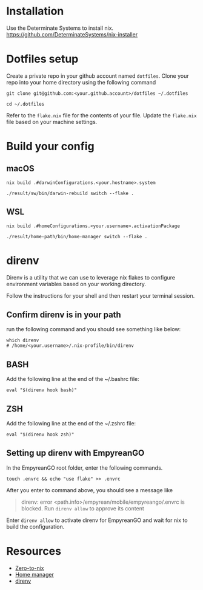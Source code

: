 # Installation

Use the Determinate Systems to install nix.
https://github.com/DeterminateSystems/nix-installer

# Dotfiles setup

Create a private repo in your github account named `dotfiles`.
Clone your repo into your home directory using the following command

```
git clone git@github.com:<your.github.account>/dotfiles ~/.dotfiles
```

```
cd ~/.dotfiles
```

Refer to the `flake.nix` file for the contents of your file. Update the `flake.nix` file based on your machine settings.

# Build your config

## macOS

```
nix build .#darwinConfigurations.<your.hostname>.system
```

```
./result/sw/bin/darwin-rebuild switch --flake .
```

## WSL

```
nix build .#homeConfigurations.<your.username>.activationPackage
```

```
./result/home-path/bin/home-manager switch --flake .
```

# direnv

Direnv is a utility that we can use to leverage nix flakes to configure environment variables based
on your working directory.

Follow the instructions for your shell and then restart your terminal session.

## Confirm direnv is in your path

run the following command and you should see something like below:

```
which direnv
# /home/<your.username>/.nix-profile/bin/direnv
```

## BASH

Add the following line at the end of the ~/.bashrc file:

```
eval "$(direnv hook bash)"
```

## ZSH

Add the following line at the end of the ~/.zshrc file:

```
eval "$(direnv hook zsh)"

```

## Setting up direnv with EmpyreanGO

In the EmpyreanGO root folder, enter the following commands.

```
touch .envrc && echo "use flake" >> .envrc
```

After you enter to command above, you should see a message like

> direnv: error <path.info>/empyrean/mobile/empyreango/.envrc is blocked. Run `direnv allow` to approve its content

Enter `direnv allow` to activate direnv for EmpyreanGO and wait for nix to build the configuration.

# Resources

- [Zero-to-nix](https://zero-to-nix.com/)
- [Home manager](https://nix-community.github.io/home-manager/)
- [direnv](https://direnv.net/)
